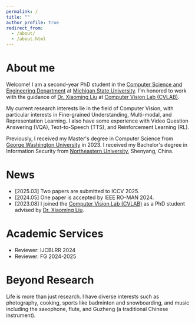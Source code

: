 ```yaml
---
permalink: /
title: ""
author_profile: true
redirect_from: 
  - /about/
  - /about.html
---
```


# About me

Welcome! I am a second-year PhD student in the [Computer Science and Engineering Department](https://engineering.msu.edu/about/departments/cse) at [Michigan State University](https://msu.edu/). I’m honored to work with the guidance of [Dr. Xiaoming Liu](https://www.cse.msu.edu/~liuxm/index2.html) at [Computer Vision Lab (CVLAB)](http://cvlab.cse.msu.edu/). 

My current research interests lie in the field of Computer Vision, with particular interests in Fine-grained Understanding, Multi-modal, and Representation Learning. I also have some experience with Video Question Answering (VQA), Text-to-Speech (TTS), and Reinforcement Learning (RL).

Previously, I received my Master's degree in Computer Science from [George Washington University](https://graduate.engineering.gwu.edu/) in 2023. I received my Bachelor's degree in Information Security from [Northeastern University](https://www.neu.edu.cn/), Shenyang, China. 

# News
- [2025.03] Two papers are submitted to ICCV 2025.
- [2024.05] One paper is accepted by IEEE RO-MAN 2024.
- [2023.08] I joined the [Computer Vision Lab (CVLAB)](http://cvlab.cse.msu.edu/) as a PhD student advised by [Dr. Xiaoming Liu](https://www.cse.msu.edu/~liuxm/index2.html).

# Academic Services
- Reviewer: IJCBLRR 2024
- Reviewer: FG 2024-2025

# Beyond Research
Life is more than just research. I have diverse interests such as photography, cooking, sports like badminton and snowboarding, and music including the saxophone, flute, and Guzheng (a traditional Chinese instrument).